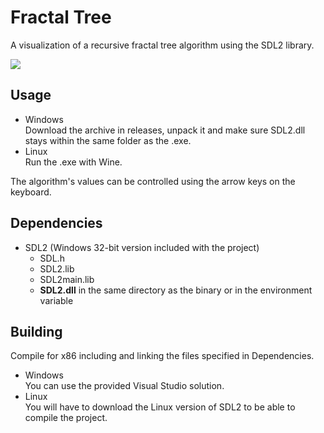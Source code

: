 # Fractal Tree
A visualization of a recursive fractal tree algorithm using the SDL2 library.

![](https://i.imgur.com/p5udT3f.png)

## Usage
- Windows\
Download the archive in releases, unpack it and make sure SDL2.dll stays within the same folder as the .exe.
- Linux\
Run the .exe with Wine.

The algorithm's values can be controlled using the arrow keys on the keyboard.

## Dependencies
- SDL2 (Windows 32-bit version included with the project)
    - SDL.h
    - SDL2.lib
    - SDL2main.lib
    - __SDL2.dll__ in the same directory as the binary or in the environment variable


## Building
Compile for x86 including and linking the files specified in Dependencies.
- Windows\
You can use the provided Visual Studio solution.
- Linux\
You will have to download the Linux version of SDL2 to be able to compile the project.
